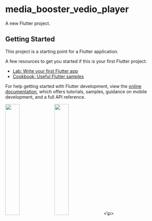 # media_booster_vedio_player

A new Flutter project.

## Getting Started

This project is a starting point for a Flutter application.

A few resources to get you started if this is your first Flutter project:

- [Lab: Write your first Flutter app](https://docs.flutter.dev/get-started/codelab)
- [Cookbook: Useful Flutter samples](https://docs.flutter.dev/cookbook)

For help getting started with Flutter development, view the
[online documentation](https://docs.flutter.dev/), which offers tutorials,
samples, guidance on mobile development, and a full API reference.

<p>
<img src = "https://user-images.githubusercontent.com/116253518/228733931-b28df51c-80bf-41a7-9d8a-6f5d29169214.png" height="30%" width = "30%">
<img src = "https://user-images.githubusercontent.com/116253518/228736146-32b69bfd-11ce-4130-9654-5341c2c9f667.gif" height="30%" width = "30%">
<\p>





